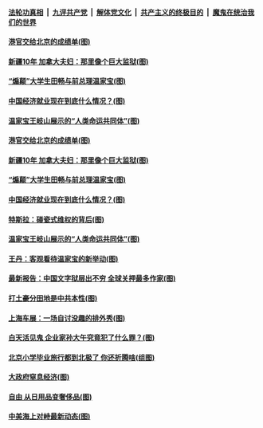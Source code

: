 ####  [法轮功真相](../../../../basic/blob/master/README.md?t=04261402) &nbsp;|&nbsp; [九评共产党](../../../../9ping.md/blob/master/README.md?t=04261402) &nbsp;|&nbsp; [解体党文化](../../../../jtdwh.md/blob/master/README.md?t=04261402)  &nbsp;|&nbsp; [共产主义的终极目的](../../../../gczydzjmd.md/blob/master/README.md?t=04261402) &nbsp;|&nbsp; [魔鬼在统治我们的世界](../../../../mgztzwmdsj.md/blob/master/README.md?t=04261402) 


#### [港官交给北京的成绩单(图)](../pages/p4/969861.md?t=04261402) 

#### [新疆10年 加拿大夫妇：那里像个巨大监狱(图)](../pages/p4/969862.md?t=04261402) 

#### [“煽颠”大学生田畅与前总理温家宝(图)](../pages/p4/969859.md?t=04261402) 

#### [中国经济就业现在到底什么情况？(图)](../pages/p4/969870.md?t=04261402) 

#### [温家宝王岐山展示的“人类命运共同体”(图)](../pages/p4/969826.md?t=04261402) 


#### [港官交给北京的成绩单(图)](../pages/p4/969861.md?t=04261402) 

#### [新疆10年 加拿大夫妇：那里像个巨大监狱(图)](../pages/p4/969862.md?t=04261402) 

#### [“煽颠”大学生田畅与前总理温家宝(图)](../pages/p4/969859.md?t=04261402) 

#### [中国经济就业现在到底什么情况？(图)](../pages/p4/969870.md?t=04261402) 

#### [特斯拉：碰瓷式维权的背后(图)](../pages/p4/969858.md?t=04261402) 

#### [温家宝王岐山展示的“人类命运共同体”(图)](../pages/p4/969826.md?t=04261402) 

#### [王丹：客观看待温家宝的新举动(图)](../pages/p4/969799.md?t=04261402) 

#### [最新报告：中国文字狱层出不穷 全球关押最多作家(图)](../pages/p4/969796.md?t=04261402) 

#### [打土豪分田地是中共本性(图)](../pages/p4/969795.md?t=04261402) 

#### [上海车展：一场自讨没趣的排外秀(图)](../pages/p4/969794.md?t=04261402) 



#### [白天活见鬼 企业家孙大午究竟犯了什么罪？(图)](../pages/p4/969735.md?t=04261402) 

#### [北京小学毕业旅行都到北极了 你还折腾啥(组图)](../pages/p4/969695.md?t=04261402) 


#### [大政府窒息经济(图)](../pages/p4/969601.md?t=04261402) 

#### [自由 从日用品变奢侈品(图)](../pages/p4/969701.md?t=04261402) 

#### [中美海上对峙最新动态(图)](../pages/p4/969699.md?t=04261402) 


